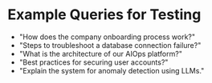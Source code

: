 # Example Queries for Testing

- "How does the company onboarding process work?"
- "Steps to troubleshoot a database connection failure?"
- "What is the architecture of our AIOps platform?"
- "Best practices for securing user accounts?"
- "Explain the system for anomaly detection using LLMs."

